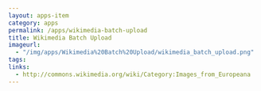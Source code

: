 ```yaml
---
layout: apps-item
category: apps
permalink: /apps/wikimedia-batch-upload
title: Wikimedia Batch Upload
imageurl:
  - "/img/apps/Wikimedia%20Batch%20Upload/wikimedia_batch_upload.png"
tags:
links:
  - http://commons.wikimedia.org/wiki/Category:Images_from_Europeana
---
```



